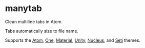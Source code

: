 # manytab

Clean multiline tabs in Atom.

Tabs automatically size to file name.

Supports the [Atom][atom], [One][one], [Material][material], [Unity][unity],
[Nucleus][nucleus], and [Seti][seti] themes.

[atom]: https://atom.io/themes/atom-dark-ui
[one]: https://atom.io/themes/one-dark-ui
[material]: https://atom.io/themes/atom-material-ui
[unity]: https://atom.io/themes/unity-ui
[nucleus]: https://atom.io/themes/nucleus-dark-ui
[seti]: https://atom.io/themes/seti-ui
